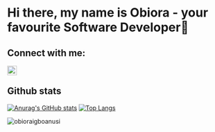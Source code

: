 # Hi there, my name is Obiora - your favourite Software Developer👋

## Connect with me:

[<img align="left" alt="obioraigboanusi | LinkedIn" width="22px" src="https://cdn.jsdelivr.net/npm/simple-icons@v3/icons/linkedin.svg" />][linkedin]

<br />

## Github stats
[![Anurag's GitHub stats](https://github-readme-stats.anuraghazra1.vercel.app/api?username=obioraigboanusi&count_private=true&include_all_commits=true&show_icons=true&cache_seconds=1801)](https://github.com/obioraigboanusi)
[![Top Langs](https://github-readme-stats.vercel.app/api/top-langs/?username=obioraigboanusi&exclude_repo=obioraigboanusi.github.io,free-for-dev&layout=compact&langs_count=8)](https://github.com/obioraigboanusi)
<p><img align="center" src="https://github-readme-streak-stats.herokuapp.com/?user=obioraigboanusi&" alt="obioraigboanusi" /></p> 

<br />
<br />

[linkedin]: https://linkedin.com/in/obioraigboanusi

